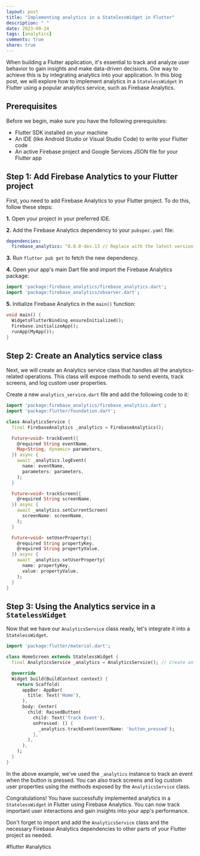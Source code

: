 ```yaml
---
layout: post
title: "Implementing analytics in a StatelessWidget in Flutter"
description: " "
date: 2023-09-24
tags: [analytics]
comments: true
share: true
---
```


When building a Flutter application, it's essential to track and analyze user behavior to gain insights and make data-driven decisions. One way to achieve this is by integrating analytics into your application. In this blog post, we will explore how to implement analytics in a `StatelessWidget` in Flutter using a popular analytics service, such as Firebase Analytics. 

## Prerequisites

Before we begin, make sure you have the following prerequisites:

- Flutter SDK installed on your machine
- An IDE (like Android Studio or Visual Studio Code) to write your Flutter code
- An active Firebase project and Google Services JSON file for your Flutter app 

## Step 1: Add Firebase Analytics to your Flutter project

First, you need to add Firebase Analytics to your Flutter project. To do this, follow these steps:

**1.** Open your project in your preferred IDE.

**2.** Add the Firebase Analytics dependency to your `pubspec.yaml` file:

```yaml
dependencies:
  firebase_analytics: ^8.0.0-dev.13 // Replace with the latest version
```

**3.** Run `flutter pub get` to fetch the new dependency.

**4.** Open your app's main Dart file and import the Firebase Analytics package:

```dart
import 'package:firebase_analytics/firebase_analytics.dart';
import 'package:firebase_analytics/observer.dart';
```

**5.** Initialize Firebase Analytics in the `main()` function:

```dart
void main() {
  WidgetsFlutterBinding.ensureInitialized();
  Firebase.initializeApp();
  runApp(MyApp());
}
```

## Step 2: Create an Analytics service class

Next, we will create an Analytics service class that handles all the analytics-related operations. This class will expose methods to send events, track screens, and log custom user properties. 

Create a new `analytics_service.dart` file and add the following code to it:

```dart
import 'package:firebase_analytics/firebase_analytics.dart';
import 'package:flutter/foundation.dart';

class AnalyticsService {
  final FirebaseAnalytics _analytics = FirebaseAnalytics();

  Future<void> trackEvent({
    @required String eventName,
    Map<String, dynamic> parameters,
  }) async {
    await _analytics.logEvent(
      name: eventName,
      parameters: parameters,
    );
  }

  Future<void> trackScreen({
    @required String screenName,
  }) async {
    await _analytics.setCurrentScreen(
      screenName: screenName,
    );
  }

  Future<void> setUserProperty({
    @required String propertyKey,
    @required String propertyValue,
  }) async {
    await _analytics.setUserProperty(
      name: propertyKey,
      value: propertyValue,
    );
  }
}
```

## Step 3: Using the Analytics service in a `StatelessWidget`

Now that we have our `AnalyticsService` class ready, let's integrate it into a `StatelessWidget`. 

```dart
import 'package:flutter/material.dart';

class HomeScreen extends StatelessWidget {
  final AnalyticsService _analytics = AnalyticsService(); // Create an instance of AnalyticsService

  @override
  Widget build(BuildContext context) {
    return Scaffold(
      appBar: AppBar(
        title: Text('Home'),
      ),
      body: Center(
        child: RaisedButton(
          child: Text('Track Event'),
          onPressed: () {
            _analytics.trackEvent(eventName: 'button_pressed');
          },
        ),
      ),
    );
  }
}
```

In the above example, we've used the `_analytics` instance to track an event when the button is pressed. You can also track screens and log custom user properties using the methods exposed by the `AnalyticsService` class.

Congratulations! You have successfully implemented analytics in a `StatelessWidget` in Flutter using Firebase Analytics. You can now track important user interactions and gain insights into your app's performance.

Don't forget to import and add the `AnalyticsService` class and the necessary Firebase Analytics dependencies to other parts of your Flutter project as needed.

#flutter #analytics